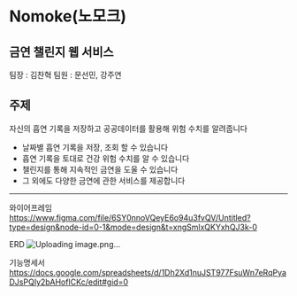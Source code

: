 # Nomoke(노모크)

## 금연 챌린지 웹 서비스
팀장 : 김찬혁
팀원 : 문선민, 강주연

## 주제

자신의 흡연 기록을 저장하고 공공데이터를 활용해 위험 수치를 알려줍니다

- 날짜별 흡연 기록을 저장, 조회 할 수 있습니다
- 흡연 기록을 토대로 건강 위험 수치를 알 수 있습니다
- 챌린지를 통해 지속적인 금연을 도울 수 있습니다
- 그 외에도 다양한 금연에 관한 서비스를 제공합니다


---


와이어프레임
https://www.figma.com/file/6SY0nnoVQeyE6o94u3fvQV/Untitled?type=design&node-id=0-1&mode=design&t=xngSmlxQKYxhQJ3k-0

ERD
![Uploading image.png…]()


기능명세서
https://docs.google.com/spreadsheets/d/1Dh2Xd1nuJST977FsuWn7eRqPyaDJsPQIy2bAHofICKc/edit#gid=0

